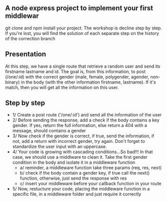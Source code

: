 ## A node express project to implement your first middlewar
git clone and npm install your project.
The workshop is decline step by step. If you're lost, you will find the solution of each separate step on the history of the correction branch

## Presentation
At this step, we have a single route that retrieve a random user and send its firstname lastname and id. The goal is, from this information, to post (/one/:id) with the correct gender (male, female, polygender, agender, non-binary) in the body (with the other information firstname, lastname). If it's match, then you will get all the information on this user.

## Step by step
- 1/ Create a post route ('/one/:id') and send all the information of the user
- 2/ Before sending the response, add a check if the body contains a key gender. If yes, return the full information, else return a 404 with a message, should contains a gender
- 3/ Now check if the gender is correct, if true, send the information, if not, add a return with incorrect gender, try again. Don't forget to standardize the user input with an uppercase.
- 4/ Your code is growing with cascading conditions...So bad!!! In that case, we should use a middlware to clean it. Take the first gender condition in the body and isolate it in a middleware function
    - a/ reminder, a middleware function take three params (req, res, next)
    - b/ check if the body contain a gender key, if true call the next() function, otherwise, just send the response with res
    - c/ insert your middleware before your callback function in your route
- 5/ Now, restucture your code, placing the middleware function in a specific file, in a middleware folder and just require it correctly
